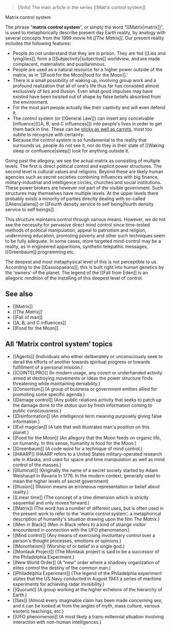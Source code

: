 
> [!Info]
> The main article in the series [[Matrix control system]]

Matrix control system

The phrase "**matrix control system**", or simply the word "[[Matrix|matrix]]", is used to metaphorically describe present day Earth reality, by analogy with several concepts from the 1999 movie hit _[[The Matrix]]_. Our present reality includes the following features:

*   People do not understand that they are in prison. They are fed [[Lies and lying|lies]], form a [[Subjectivity|subjective]] worldview, and are made complacent, materialistic and pusillanimous.
*   People are used as a natural resource for a higher power outside of the matrix, as in '[[Food for the Moon|food for the Moon]].'
*   There is a small possibility of waking up, involving group work and a profound realization that all of one's life thus far has consisted almost exclusively of lies and illusion. Even what good impulses may have existed have been twisted out of shape by false beliefs absorbed from the environment.
*   For the most part people actually like their captivity and will even defend it.
*   The control system (or [[General Law]]) can insert any conceivable [influence]([[A, B, and C influences]]) into people's lives in order to get them back in line. These can be [sticks as well as carrots]([[Attack]]), most too subtle to recognize with certainty.
*   Because the control system is so fundamental to the reality that surrounds us, people do not see it, nor do they in their state of [[Waking sleep or confluence|sleep]] look for anything outside it.

Going past the allegory, we see the actual matrix as consisting of multiple levels. The first is direct political control and explicit power structures. The second level is cultural values and religions. Beyond these are likely human agencies such as secret societies combining influences with big finance, military-industrial and intelligence circles, churches and social institutions. These power brokers are however not part of the visible government. Such structures may themselves have multiple levels. At the upper levels there probably exists a minority of parties directly dealing with so-called [[Aliens|aliens]] or [[Fourth density service to self being|fourth density service to self beings]].

This structure maintains control through various means. However, we do not see the necessity for pervasive direct mind control since time-tested methods of political manipulation, appeal to patriotism and religion, undermining education, promoting poverty and other such techniques seem to be fully adequate. In some cases, more targeted mind-control may be a reality, as in engineered apparitions, synthetic telepathic messages, [[Greenbaum]] programming etc.

The deepest and most metaphysical level of this is not perceptible to us. According to the [[Cassiopaeans]], this is built right into human genetics by the 'owners' of the planet. The legend of the [[Fall from Eden]] is an allegoric rendition of the installing of this deepest level of control.

See also
--------

*   [[Matrix]]
*   _[[The Matrix]]_
*   [[Fall of man]]
*   [[A, B, and C influences]]
*   [[Food for the Moon]]

All ‘Matrix control system’ topics
----------------------------------

*   [[Agents]] (Individuals who either deliberately or unconsciously seek to derail the efforts of another towards spiritual progress or towards fulfillment of a personal mission.)
*   [[COINTELPRO]] (In modern usage, any covert or underhanded activity aimed at destroying movements or ideas the power structure finds threatening while maintaining deniability.)
*   [[Consortium]] (A group of business or government entities allied for promoting some specific agenda.)
*   [[Damage control]] (Any public relations activity that seeks to patch up the damage done to the _status quo_ by fresh information coming to public consciousness.)
*   [[Disinformation]] (An intelligence term meaning purposely giving false information.)
*   [[Evil magician]] (A tale that well illustrates man's position on this planet.)
*   [[Food for the Moon]] (An allegory that the Moon feeds on organic life, on humanity. In this sense, humanity is food for the Moon.)
*   [[Greenbaum]] (A code word for a technique of mind control.)
*   [[HAARP]] (HAARP refers to a United States military-operated research site in Alaska, and used for space and time manipulation as well as mind control of the masses.)
*   [[Illuminati]] (Originally the name of a secret society started by Adam Weishaupt in Bavaria in 1776. In the modern context, generally used to mean the higher levels of secret government)
*   [[Illusion]] (Illusion means an erroneous representation or belief about reality.)
*   [[Linear time]] (The concept of a time dimension which is strictly sequential and only moves forward.)
*   [[Matrix]] (The word has a number of different uses, but is often used in the present work to refer to the 'matrix control system', a metaphorical description of humanity's situation drawing upon the film _The Matrix_.)
*   [[Men in Black]] (Men in Black refers to a kind of strange visitor encountered in connection with the UFO phenomenon.)
*   [[Mind control]] (Any means of exercising involuntary control over a person's thought processes, emotions or opinions.)
*   [[Monotheism]] (Worship of or belief in a single god.)
*   [[Montauk Project]] (The Montauk project is said to be a successor of the Philadelphia Experiment.)
*   [[New World Order]] (A "new" order where a shadowy organization of elites control the destiny of the common man.)
*   [[Philadelphia Experiment]] (The legend of the Philadelphia experiment states that the US Navy conducted in August 1943 a series of maritime experiments for achieving radar invisibility.)
*   [[Quorum]] (A group working at the higher echelons of the hierarchy of Earth.)
*   [[Sex]] (Almost every imaginable claim has been made concerning sex, and it can be looked at from the angles of myth, mass culture, various esoteric teachings, etc.)
*   [[UFO phenomenon]] (A most likely a trans-millennial situation involving interaction with non-human intelligences.)